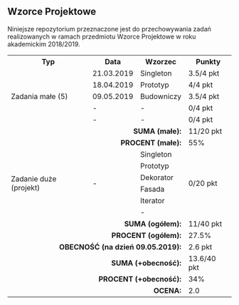 ## Wzorce Projektowe

Niniejsze repozytorium przeznaczone jest do przechowywania
zadań realizowanych w ramach przedmiotu Wzorce Projektowe
w roku akademickim 2018/2019.

<table>
  <tr>
    <th>Typ</th>
    <th>Data</th>
    <th>Wzorzec</th>
    <th>Punkty</th>
  </tr>
  <tr>
    <td rowspan="5">Zadania małe (5)</td>
    <td>21.03.2019</td>
    <td>Singleton</td>
    <td>3.5/4 pkt</td>
  </tr>
  <tr>
    <td>18.04.2019</td>
    <td>Prototyp</td>
    <td>4/4 pkt</td>
  </tr>
  <tr>
    <td>09.05.2019</td>
    <td>Budowniczy</td>
    <td>3.5/4 pkt</td>
  </tr>
  <tr>
    <td>-</td>
    <td>-</td>
    <td>0/4 pkt</td>
  </tr>
  <tr>
    <td>-</td>
    <td>-</td>
    <td>0/4 pkt</td>
  </tr>
  <tr>
    <td colspan="3" align="right"><b>SUMA (małe):</b></td>
    <td>11/20 pkt</td>
  </tr>
  <tr>
    <td colspan="3" align="right"><b>PROCENT (małe):</b></td>
    <td>55%</td>
  </tr>
  <tr>
    <td rowspan="6">
      Zadanie duże (projekt)
    </td>
    <td rowspan="6">-</td>
    <td>Singleton</td>
    <td rowspan="6">0/20 pkt</td>
  </tr>
  <tr>
    <td>Prototyp</td>
  </tr>
  <tr>
    <td>Dekorator</td>
  </tr>
  <tr>
    <td>Fasada</td>
  </tr>
  <tr>
    <td>Iterator</td>
  </tr>
  <tr>
    <td>-</td>
  </tr>
  <tr>
    <td colspan="3" align="right"><b>SUMA (ogółem):</b></td>
    <td>11/40 pkt</td>
  </tr>
  <tr>
    <td colspan="3" align="right"><b>PROCENT (ogółem):</b></td>
    <td>27.5%</td>
  </tr>
  <tr>
    <td colspan="3" align="right"><b>OBECNOŚĆ (na dzień 09.05.2019):</b></td>
    <td>2.6 pkt</td>
  </tr>
  <tr>
    <td colspan="3" align="right"><b>SUMA (+obecność):</b></td>
    <td>13.6/40 pkt</td>
  </tr>
  <tr>
    <td colspan="3" align="right"><b>PROCENT (+obecność):</b></td>
    <td>34%</td>
  </tr>
  <tr>
    <td colspan="3" align="right"><b>OCENA:</b></td>
    <td>2.0</td>
  </tr>
</table>
